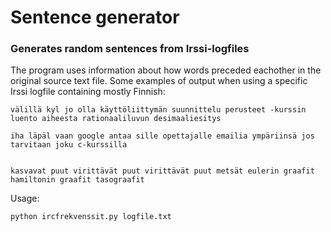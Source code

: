 # Sentence generator
### Generates random sentences from Irssi-logfiles

The program uses information about how words preceded eachother in the original source text file.
Some examples of output when using a specific Irssi logfile containing mostly Finnish:

```
välillä kyl jo olla käyttöliittymän suunnittelu perusteet -kurssin luento aiheesta rationaaliluvun desimaaliesitys

iha läpäl vaan google antaa sille opettajalle emailia ympäriinsä jos tarvitaan joku c-kurssilla


kasvavat puut virittävät puut virittävät puut metsät eulerin graafit hamiltonin graafit tasograafit
```


Usage: 
```
python ircfrekvenssit.py logfile.txt
```
